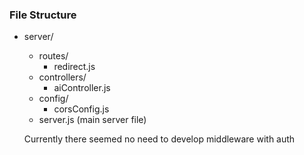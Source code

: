 
### File Structure
- server/
  - routes/
    - redirect.js
  - controllers/
    - aiController.js
  - config/
    - corsConfig.js
  - server.js (main server file)

  Currently there seemed no need to develop middleware with auth
